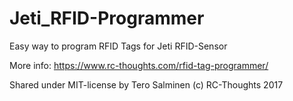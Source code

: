 # Jeti_RFID-Programmer
Easy way to program RFID Tags for Jeti RFID-Sensor

More info: https://www.rc-thoughts.com/rfid-tag-programmer/

Shared under MIT-license by Tero Salminen (c) RC-Thoughts 2017